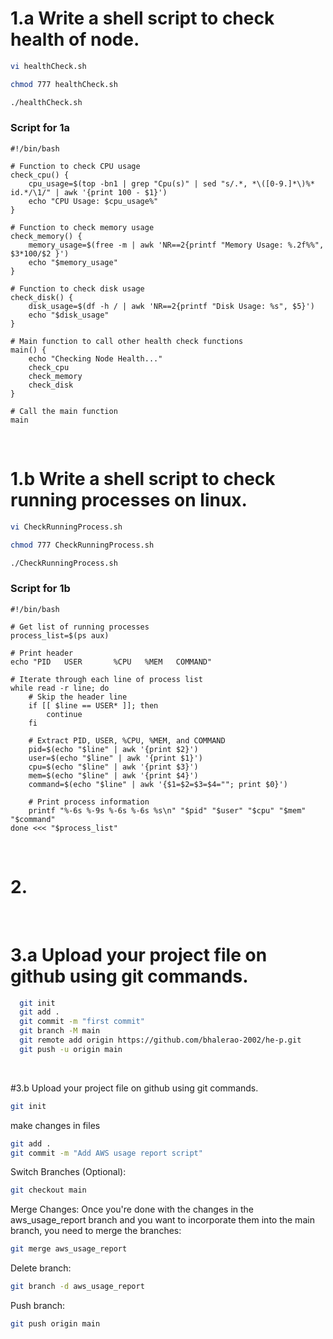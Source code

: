 # 1.a Write a shell script to check health of node.


```bash
vi healthCheck.sh
```

```bash
chmod 777 healthCheck.sh
```

```bash
./healthCheck.sh
```

### Script for 1a

```
#!/bin/bash

# Function to check CPU usage
check_cpu() {
    cpu_usage=$(top -bn1 | grep "Cpu(s)" | sed "s/.*, *\([0-9.]*\)%* id.*/\1/" | awk '{print 100 - $1}')
    echo "CPU Usage: $cpu_usage%"
}

# Function to check memory usage
check_memory() {
    memory_usage=$(free -m | awk 'NR==2{printf "Memory Usage: %.2f%%", $3*100/$2 }')
    echo "$memory_usage"
}

# Function to check disk usage
check_disk() {
    disk_usage=$(df -h / | awk 'NR==2{printf "Disk Usage: %s", $5}')
    echo "$disk_usage"
}

# Main function to call other health check functions
main() {
    echo "Checking Node Health..."
    check_cpu
    check_memory
    check_disk
}

# Call the main function
main

```

<br />

# 1.b Write a shell script to check running processes on linux.


```bash
vi CheckRunningProcess.sh
```

```bash
chmod 777 CheckRunningProcess.sh
```

```bash
./CheckRunningProcess.sh
```

### Script for 1b

```
#!/bin/bash

# Get list of running processes
process_list=$(ps aux)

# Print header
echo "PID   USER       %CPU   %MEM   COMMAND"

# Iterate through each line of process list
while read -r line; do
    # Skip the header line
    if [[ $line == USER* ]]; then
        continue
    fi

    # Extract PID, USER, %CPU, %MEM, and COMMAND
    pid=$(echo "$line" | awk '{print $2}')
    user=$(echo "$line" | awk '{print $1}')
    cpu=$(echo "$line" | awk '{print $3}')
    mem=$(echo "$line" | awk '{print $4}')
    command=$(echo "$line" | awk '{$1=$2=$3=$4=""; print $0}')

    # Print process information
    printf "%-6s %-9s %-6s %-6s %s\n" "$pid" "$user" "$cpu" "$mem" "$command"
done <<< "$process_list"

```
<br />

# 2. 

<br />

# 3.a Upload your project file on github using git commands.

```bash
  git init
  git add .
  git commit -m "first commit"
  git branch -M main
  git remote add origin https://github.com/bhalerao-2002/he-p.git
  git push -u origin main
```

<br /> 

#3.b Upload your project file on github using git commands.

```bash
git init
```
make changes in files 

```bash
git add .
git commit -m "Add AWS usage report script"
```
Switch Branches (Optional):

```bash
git checkout main
```
Merge Changes:
Once you're done with the changes in the aws_usage_report branch and you want to incorporate them into the main branch, you need to merge the branches:
```bash
git merge aws_usage_report
```
Delete branch: 
```bash
git branch -d aws_usage_report
```
Push branch:
```bash
git push origin main
```

<br />


